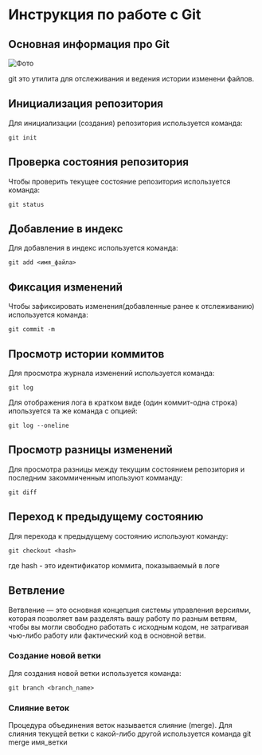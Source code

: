 # **Инструкция по работе с Git**

## Основная информация про Git

![Фото](sia.jpg)


 git это утилита для отслеживания и ведения истории изменени файлов.


## Инициализация репозитория

Для инициализации (создания) репозитория используется команда:

    git init

## Проверка состояния репозитория

Чтобы проверить текущее состояние репозитория используется команда:

    git status

## Добавление в индекс 

Для добавления в индекс используется команда:

    git add <имя_файла>

## Фиксация изменений

Чтобы зафиксировать изменения(добавленные ранее к отслеживанию) используется команда:

    git commit -m

## Просмотр истории коммитов

Для просмотра журнала изменений используется команда:

    git log

Для отображения лога в кратком виде (один коммит-одна строка) ипользуется та же команда с опцией:

    git log --oneline
## Просмотр разницы изменений

Для просмотра разницы между текущим состоянием репозитория и последним закоммиченным ипользуют комманду:

    git diff


## Переход к предыдущему состоянию

Для перехода к предыдущему состоянию используют команду:

    git checkout <hash>

где hash - это идентификатор коммита, показываемый в логе 

## Ветвление

Ветвление — это основная концепция системы управления версиями, которая позволяет вам разделять вашу работу по разным ветвям, чтобы вы могли свободно работать с исходным кодом, не затрагивая чью-либо работу или фактический код в основной ветви.

### Создание новой ветки

Для создания новой ветки используется команда:

    git branch <branch_name>

### Слияние веток    


Процедура объединения веток называется слияние (merge). Для слияния текущей ветки с какой-либо другой используется команда git merge имя_ветки


